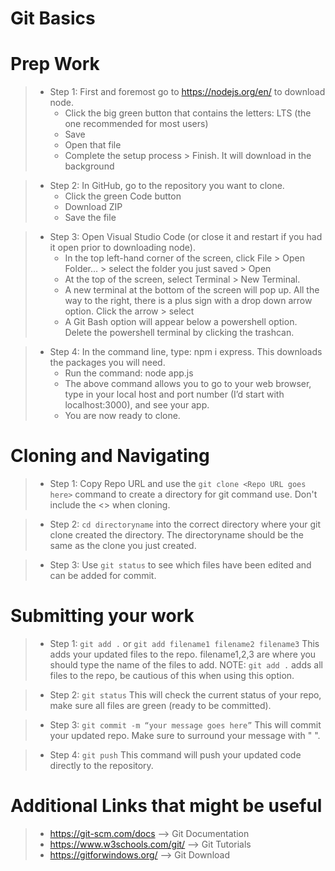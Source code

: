 # Git Basics

# Prep Work
>* Step 1: First and foremost go to https://nodejs.org/en/  to download node.
>   * Click the big green button that contains the letters: LTS (the one recommended for most users)
>   * Save
>   * Open that file
>   * Complete the setup process > Finish. It will download in the background

>* Step 2: In GitHub, go to the repository you want to clone.  
>   * Click the green Code button
>   * Download ZIP
>   * Save the file

>* Step 3: Open Visual Studio Code (or close it and restart if you had it open prior to downloading node). 
>   * In the top left-hand corner of the screen, click File > Open Folder… > select the folder you just saved > Open
>   * At the top of the screen, select Terminal > New Terminal. 
>   * A new terminal at the bottom of the screen will pop up. All the way to the right, there is a plus sign with a drop down arrow option. Click the arrow > select 
>   * A Git Bash option will appear below a powershell option. Delete the powershell terminal by clicking the trashcan. 

>* Step 4: In the command line, type: npm i express. This downloads the packages you will need. 
>   * Run the command: node app.js
>   * The above command allows you to go to your web browser, type in your local host and port number (I’d start with localhost:3000), and see your app. 
>   * You are now ready to clone.





# Cloning and Navigating 

>* Step 1: Copy Repo URL and use the `git clone <Repo URL goes here>` command to create a directory for git command use. Don't include the <> when cloning.

>* Step 2: `cd directoryname` into the correct directory where your git clone created the directory. The directoryname should be the same as the clone you just created.

>* Step 3: Use `git status` to see which files have been edited and can be added for commit.





# Submitting your work
>* Step 1: `git add .` or `git add filename1 filename2 filename3` This adds your updated files to the repo. filename1,2,3 are where you should type the name of the files to add. NOTE: `git add .` adds all files to the repo, be cautious of this when using this option.

>* Step 2: `git status` This will check the current status of your repo, make sure all files are green (ready to be committed).

>* Step 3: `git commit -m “your message goes here”` This will commit your updated repo. Make sure to surround your message with " ".

>* Step 4: `git push` This command will push your updated code directly to the repository.




# Additional Links that might be useful
>* https://git-scm.com/docs --> Git Documentation
>* https://www.w3schools.com/git/ --> Git Tutorials
>* https://gitforwindows.org/ --> Git Download
